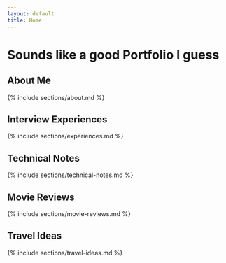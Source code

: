 ```yaml
---
layout: default
title: Home
---
```


# Sounds like a good Portfolio I guess

## About Me
{% include sections/about.md %}

## Interview Experiences
{% include sections/experiences.md %}

## Technical Notes
{% include sections/technical-notes.md %}

## Movie Reviews
{% include sections/movie-reviews.md %}

## Travel Ideas
{% include sections/travel-ideas.md %}
